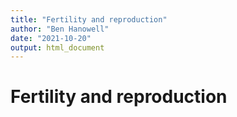```yaml
---
title: "Fertility and reproduction"
author: "Ben Hanowell"
date: "2021-10-20"
output: html_document
---
```


# Fertility and reproduction

